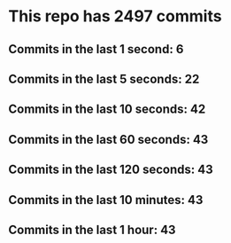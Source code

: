# This repo has 2497 commits

## Commits in the last 1 second: 6
## Commits in the last 5 seconds: 22
## Commits in the last 10 seconds: 42
## Commits in the last 60 seconds: 43
## Commits in the last 120 seconds: 43
## Commits in the last 10 minutes: 43
## Commits in the last 1 hour: 43
